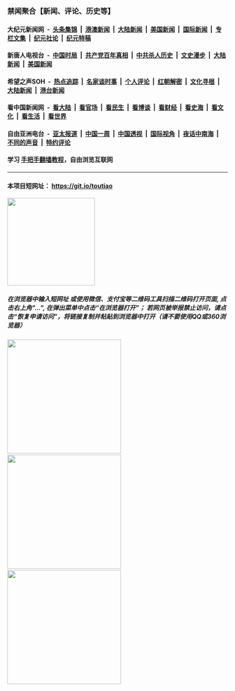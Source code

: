 ### 禁闻聚合【新闻、评论、历史等】

#### 大纪元新闻网 &nbsp;-&nbsp; [头条集锦](indexes/E头条集锦.md?t=02082222) &nbsp;|&nbsp; [港澳新闻](indexes/E港澳新闻.md?t=02082222)  &nbsp;|&nbsp; [大陆新闻](indexes/E大陆新闻.md?t=02082222) &nbsp;|&nbsp; [美国新闻](indexes/E美国新闻.md?t=02082222) &nbsp;|&nbsp; [国际新闻](indexes/E国际新闻.md?t=02082222) &nbsp;|&nbsp; [专栏文集](indexes/E专栏文集.md?t=02082222) &nbsp;|&nbsp; [纪元社论](indexes/E纪元社论.md?t=02082222) &nbsp;|&nbsp; [纪元特稿](indexes/E纪元特稿.md?t=02082222) 

#### 新唐人电视台 &nbsp;-&nbsp; [中国时局](indexes/N中国时局.md?t=02082222) &nbsp;|&nbsp; [共产党百年真相](indexes/N共产党百年真相.md?t=02082222) &nbsp;|&nbsp; [中共杀人历史](indexes/N中共杀人历史.md?t=02082222) &nbsp;|&nbsp; [文史漫步](indexes/N文史漫步.md?t=02082222) &nbsp;|&nbsp; [大陆新闻](indexes/N大陆新闻.md?t=02082222) &nbsp;|&nbsp; [美国新闻](indexes/N美国新闻.md?t=02082222)

#### 希望之声SOH &nbsp;-&nbsp; [热点追踪](indexes/H热点追踪.md?t=02082222) &nbsp;|&nbsp; [名家谈时事](indexes/H名家谈时事.md?t=02082222) &nbsp;|&nbsp; [个人评论](indexes/H个人评论.md?t=02082222)  &nbsp;|&nbsp; [红朝解密](indexes/H红朝解密.md?t=02082222) &nbsp;|&nbsp; [文化寻根](indexes/H文化寻根.md?t=02082222) &nbsp;|&nbsp; [大陆新闻](indexes/H大陆新闻.md?t=02082222) &nbsp;|&nbsp; [港台新闻](indexes/H港台新闻.md?t=02082222)

#### 看中国新闻网 &nbsp;-&nbsp; [看大陆](indexes/S看大陆.md?t=02082222) &nbsp;|&nbsp; [看官场](indexes/S看官场.md?t=02082222) &nbsp;|&nbsp; [看民生](indexes/S看民生.md?t=02082222)  &nbsp;|&nbsp; [看博谈](indexes/S看博谈.md?t=02082222) &nbsp;|&nbsp; [看财经](indexes/S看财经.md?t=02082222) &nbsp;|&nbsp; [看史海](indexes/S看史海.md?t=02082222) &nbsp;|&nbsp; [看文化](indexes/S看文化.md?t=02082222) &nbsp;|&nbsp; [看生活](indexes/S看生活.md?t=02082222) &nbsp;|&nbsp; [看世界](indexes/S看世界.md?t=02082222)

#### 自由亚洲电台 &nbsp;-&nbsp; [亚太报道](indexes/R亚太报道.md?t=02082222) &nbsp;|&nbsp; [中国一周](indexes/R中国一周.md?t=02082222) &nbsp;|&nbsp; [中国透视](indexes/R中国透视.md?t=02082222)  &nbsp;|&nbsp; [国际视角](indexes/R国际视角.md?t=02082222) &nbsp;|&nbsp; [夜话中南海](indexes/R夜话中南海.md?t=02082222) &nbsp;|&nbsp; [不同的声音](indexes/R不同的声音.md?t=02082222) &nbsp;|&nbsp; [特约评论](indexes/R特约评论.md?t=02082222)

#### 学习 [手把手翻墙教程](https://github.com/gfw-breaker/guides/wiki)，自由浏览互联网

----

#### 本项目短网址： https://git.io/toutiao
<img src="https://raw.githubusercontent.com/gfw-breaker/banned-news/master/scripts/img/qr.png" width="200px"/>  

##### 在浏览器中输入短网址 或使用微信、支付宝等二维码工具扫描二维码打开页面, 点击右上角"...", 在弹出菜单中点击“在浏览器打开”； 若网页被举报禁止访问，请点击“恢复申请访问”，将链接复制并粘贴到浏览器中打开（请不要使用QQ或360浏览器）

<img src="https://raw.githubusercontent.com/gfw-breaker/banned-news/master/scripts/img/1.png" width="260px"/> &nbsp; <img src="https://raw.githubusercontent.com/gfw-breaker/banned-news/master/scripts/img/2.png" width="260px"/> &nbsp; <img src="https://raw.githubusercontent.com/gfw-breaker/banned-news/master/scripts/img/3.png" width="260px"/>
